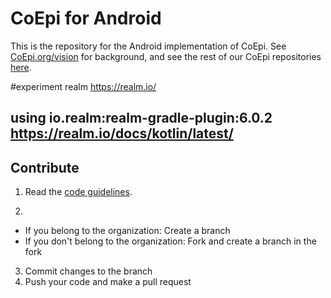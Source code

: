 # CoEpi for Android

This is the repository for the Android implementation of CoEpi. See [CoEpi.org/vision](https://www.coepi.org/vision.html) for background, and see the rest of our CoEpi repositories [here](https://github.com/Co-Epi). 

#experiment realm  https://realm.io/
## using io.realm:realm-gradle-plugin:6.0.2 https://realm.io/docs/kotlin/latest/

## Contribute


1. Read the [code guidelines](https://github.com/Co-Epi/app-android/wiki/Code-guidelines).

2. 
- If you belong to the organization:
Create a branch
- If you don't belong to the organization:
Fork and create a branch in the fork

3. Commit changes to the branch
4. Push your code and make a pull request


